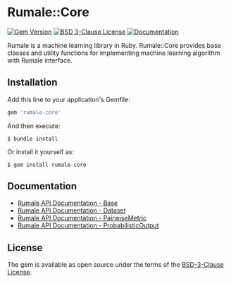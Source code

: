 # Rumale::Core

[![Gem Version](https://badge.fury.io/rb/rumale-core.svg)](https://badge.fury.io/rb/rumale-core)
[![BSD 3-Clause License](https://img.shields.io/badge/License-BSD%203--Clause-orange.svg)](https://github.com/yoshoku/rumale/blob/main/rumale-core/LICENSE.txt)
[![Documentation](https://img.shields.io/badge/api-reference-blue.svg)](https://yoshoku.github.io/rumale/doc/Rumale/Base.html)

Rumale is a machine learning library in Ruby.
Rumale::Core provides base classes and utility functions for implementing
machine learning algorithm with Rumale interface.

## Installation

Add this line to your application's Gemfile:

```ruby
gem 'rumale-core'
```

And then execute:

    $ bundle install

Or install it yourself as:

    $ gem install rumale-core

## Documentation

- [Rumale API Documentation - Base](https://yoshoku.github.io/rumale/doc/Rumale/Base.html)
- [Rumale API Documentation - Dataset](https://yoshoku.github.io/rumale/doc/Rumale/Dataset.html)
- [Rumale API Documentation - PairwiseMetric](https://yoshoku.github.io/rumale/doc/Rumale/PairwiseMetric.html)
- [Rumale API Documentation - ProbabilisticOutput](https://yoshoku.github.io/rumale/doc/Rumale/ProbabilisticOutput.html)

## License

The gem is available as open source under the terms of the [BSD-3-Clause License](https://opensource.org/licenses/BSD-3-Clause).
